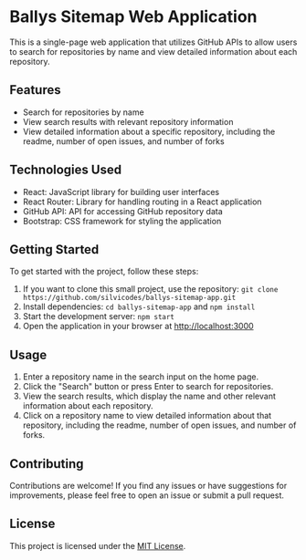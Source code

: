 # Ballys Sitemap Web Application

This is a single-page web application that utilizes GitHub APIs to allow users to search for repositories by name and view detailed information about each repository.

## Features

- Search for repositories by name
- View search results with relevant repository information
- View detailed information about a specific repository, including the readme, number of open issues, and number of forks

## Technologies Used

- React: JavaScript library for building user interfaces
- React Router: Library for handling routing in a React application
- GitHub API: API for accessing GitHub repository data
- Bootstrap: CSS framework for styling the application

## Getting Started

To get started with the project, follow these steps:

1. If you want to clone this small project, use the repository: `git clone https://github.com/silvicodes/ballys-sitemap-app.git`
2. Install dependencies: `cd ballys-sitemap-app` and `npm install`
3. Start the development server: `npm start`
4. Open the application in your browser at [http://localhost:3000](http://localhost:3000)

## Usage

1. Enter a repository name in the search input on the home page.
2. Click the "Search" button or press Enter to search for repositories.
3. View the search results, which display the name and other relevant information about each repository.
4. Click on a repository name to view detailed information about that repository, including the readme, number of open issues, and number of forks.

## Contributing

Contributions are welcome! If you find any issues or have suggestions for improvements, please feel free to open an issue or submit a pull request.

## License

This project is licensed under the [MIT License](LICENSE).

